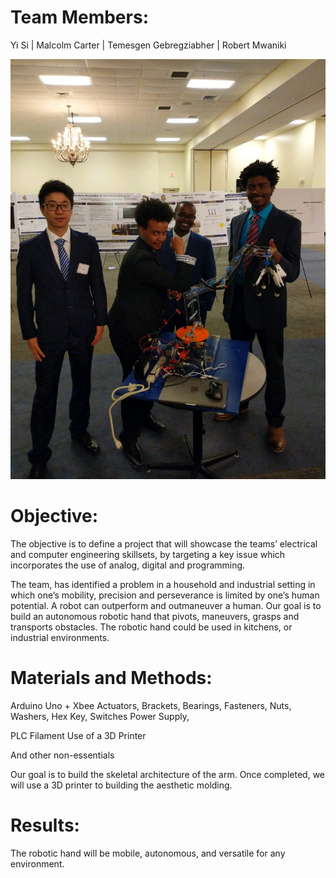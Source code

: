 # Team Members: 
Yi Si |
Malcolm Carter |
Temesgen Gebregziabher |
Robert Mwaniki

![](/Images/cjteammembers2.jpg)

# Objective: 
The objective is to define a project that will showcase the teams’ electrical and computer engineering skillsets, by targeting a key issue which incorporates the use of analog, digital and programming. 

The team, has identified a problem in a household and industrial setting in which one’s mobility, precision and perseverance is limited by one’s human potential. A robot can outperform and outmaneuver a human. Our goal is to build an autonomous robotic hand that pivots, maneuvers, grasps and transports obstacles. The robotic hand could be used in kitchens, or industrial environments. 


# Materials and Methods:
Arduino Uno + Xbee
Actuators, 
Brackets, 
Bearings,
 Fasteners, Nuts, Washers, Hex Key, 
Switches
Power Supply,

PLC Filament
Use of a 3D Printer

And other non-essentials


Our goal is to build the skeletal architecture of the arm. Once completed, we will use a 3D printer to building the aesthetic molding. 

# Results:
The robotic hand will be mobile, autonomous, and versatile for any environment. 



